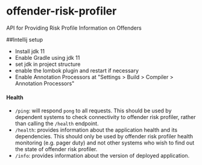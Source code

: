 # offender-risk-profiler
API for Providing Risk Profile Information on Offenders

##Intellij setup

- Install jdk 11
- Enable Gradle using jdk 11
- set jdk in project structure
- enable the lombok plugin and restart if necessary
- Enable Annotation Processors at "Settings > Build > Compiler > Annotation Processors"

#### Health

- `/ping`: will respond `pong` to all requests.  This should be used by dependent systems to check connectivity to offender risk profiler,
rather than calling the `/health` endpoint.
- `/health`: provides information about the application health and its dependencies.  This should only be used
by offender risk profiler health monitoring (e.g. pager duty) and not other systems who wish to find out the state of offender risk profiler.
- `/info`: provides information about the version of deployed application.